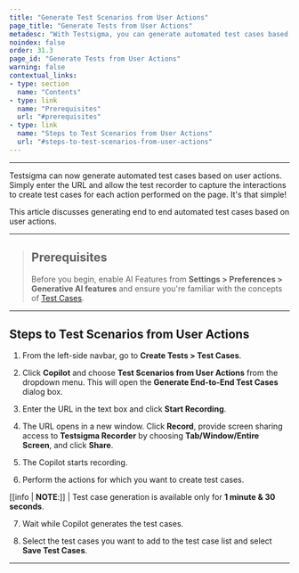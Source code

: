 ```yaml
---
title: "Generate Test Scenarios from User Actions"
page_title: "Generate Tests from User Actions"
metadesc: "With Testsigma, you can generate automated test cases based on user actions using the test recorder to by capturing the UI interactions."
noindex: false
order: 31.3
page_id: "Generate Tests from User Actions"
warning: false
contextual_links:
- type: section
  name: "Contents"
- type: link
  name: "Prerequisites"
  url: "#prerequisites"
- type: link
  name: "Steps to Test Scenarios from User Actions"
  url: "#steps-to-test-scenarios-from-user-actions"
---
```


---

Testsigma can now generate automated test cases based on user actions. Simply enter the URL and allow the test recorder to capture the interactions to create test cases for each action performed on the page. It's that simple!

This article discusses generating end to end automated test cases based on user actions.

---

> ## **Prerequisites**
> 
> Before you begin, enable AI Features from **Settings > Preferences > Generative AI features** and ensure you're familiar with the concepts of [Test Cases](https://testsigma.com/docs/test-cases/manage/add-edit-delete/).

---

## **Steps to Test Scenarios from User Actions**

1. From the left-side navbar, go to **Create Tests > Test Cases**. 

2. Click **Copilot** and choose **Test Scenarios from User Actions** from the dropdown menu. This will open the **Generate End-to-End Test Cases** dialog box.

3. Enter the URL in the text box and click **Start Recording**.

4. The URL opens in a new window. Click **Record**, provide screen sharing access to **Testsigma Recorder** by choosing **Tab/Window/Entire Screen**, and click **Share**. 

5. The Copilot starts recording.

6. Perform the actions for which you want to create test cases. 

[[info | **NOTE**:]]
| Test case generation is available only for **1 minute & 30 seconds**.

7. Wait while Copilot generates the test cases.

8. Select the test cases you want to add to the test case list and select **Save Test Cases**.

---
